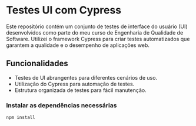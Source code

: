 # Testes UI com Cypress 

Este repositório contém um conjunto de testes de interface do usuário (UI) desenvolvidos como parte do meu curso de Engenharia de Qualidade de Software. Utilizei o framework Cypress para criar testes automatizados que garantem a qualidade e o desempenho de aplicações web.

## Funcionalidades
- Testes de UI abrangentes para diferentes cenários de uso.
- Utilização do Cypress para automação de testes.
- Estrutura organizada de testes para fácil manutenção.

###  Instalar as dependências necessárias
`npm install`
